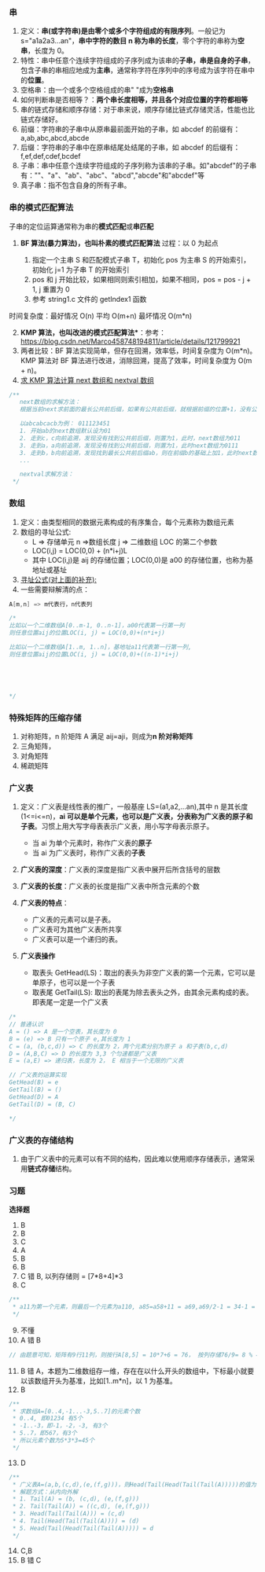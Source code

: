 ### 串

1. 定义：**串(或字符串)是由零个或多个字符组成的有限序列**。一般记为 s="a1a2a3...an"，**串中字符的数目 n 称为串的长度**，零个字符的串称为**空串**，长度为 0。
2. 特性：串中任意个连续字符组成的子序列成为该串的**子串，串是自身的子串**，包含子串的串相应地成为**主串**，通常称字符在序列中的序号成为该字符在串中的**位置**。
3. 空格串：由一个或多个空格组成的串" "成为**空格串**
4. 如何判断串是否相等？：**两个串长度相等，并且各个对应位置的字符都相等**
5. 串的链式存储和顺序存储：对于串来说，顺序存储比链式存储灵活，性能也比链式存储好。
6. 前缀：字符串的子串中从原串最前面开始的子串，如 abcdef 的前缀有：a,ab,abc,abcd,abcde
7. 后缀：字符串的子串中在原串结尾处结尾的子串，如 abcdef 的后缀有：f,ef,def,cdef,bcdef
8. 子串：串中任意个连续字符组成的子序列称为该串的子串。如"abcdef"的子串有：""、"a"、"ab"、"abc"、"abcd","abcde"和"abcdef"等
9. 真子串：指不包含自身的所有子串。

### 串的模式匹配算法

子串的定位运算通常称为串的**模式匹配**或**串匹配**

1. **BF 算法(暴力算法)，也叫朴素的模式匹配算法**
   过程：以 0 为起点

   1. 指定一个主串 S 和匹配模式子串 T，初始化 pos 为主串 S 的开始索引，初始化 j=1 为子串 T 的开始索引
   2. pos 和 j 开始比较，如果相同则索引相加，如果不相同，pos = pos - j + 1, j 重置为 0
   3. 参考 string1.c 文件的 getIndex1 函数

时间复杂度：最好情况 O(n) 平均 O(m+n) 最坏情况 O(m\*n)

2. **KMP 算法，也叫改进的模式匹配算法\***：参考：https://blog.csdn.net/Marco458748194811/article/details/121799921
3. 两者比较：BF 算法实现简单，但存在回溯，效率低，时间复杂度为 O(m\*n)。KMP 算法对 BF 算法进行改进，消除回溯，提高了效率，时间复杂度为 O(m + n)。
4. [求 KMP 算法计算 next 数组和 nextval 数组](https://blog.csdn.net/qq_50595984/article/details/120424647)

```c
/**
   next数组的求解方法：
   根据当前next求前面的最长公共前后缀，如果有公共前后缀，就根据前缀的位置+1，没有公共前后缀则为1

   以abcabcacb为例： 011123451
   1. 开始ab的next数组默认设为01
   2. 走到c，c向前追溯，发现没有找到公共前后缀，则置为1，此时，next数组为011
   3. 走到a，a向前追溯，发现没有找到公共前后缀，则置为1，此时next数组为0111
   3. 走到b，b向前追溯，发现找到最长公共前后缀ab，则在前缀b的基础上加1，此时next数组为01112
   ...

   nextval求解方法：
 */
```

### 数组

1. 定义：由类型相同的数据元素构成的有序集合，每个元素称为数组元素
2. 数组的寻址公式:
   - L => 存储单元 n =>数组长度 j => 二维数组 LOC 的第二个参数
   - LOC(i,j) = LOC(0,0) + (n\*i+j)L
   - 其中 LOC(i,j)是 aij 的存储位置；LOC(0,0)是 a00 的存储位置，也称为基地址或基址
3. [寻址公式(对上面的补充):](https://www.cnblogs.com/gmengshuai/p/13976038.html)
4. 一些需要辩解清的点：

```c
A[m,n] => m代表行，n代表列

/*
比如以一个二维数组A[0..m-1, 0..n-1]，a00代表第一行第一列
则任意位置aij的位置LOC(i, j) = LOC(0,0)+(n*i+j)

比如以一个二维数组A[1..m, 1..n]，基地址a11代表第一行第一列,
则任意位置aij的位置LOC(i, j) = LOC(0,0)+((n-1)*i+j)





*/
```

### 特殊矩阵的压缩存储

1. 对称矩阵，n 阶矩阵 A 满足 aij=aji，则成为**n 阶对称矩阵**
2. 三角矩阵，
3. 对角矩阵
4. 稀疏矩阵

### 广义表

1. 定义：广义表是线性表的推广，一般基座 LS=(a1,a2,...an),其中 n 是其长度(1<=i<=n)，**ai 可以是单个元素，也可以是广义表，分表称为广义表的原子和子表**。习惯上用大写字母表表示广义表，用小写字母表示原子。

   - 当 ai 为单个元素时，称作广义表的**原子**
   - 当 ai 为广义表时，称作广义表的**子表**

2. **广义表的深度**：广义表的深度是指广义表中展开后所含括号的层数
3. **广义表的长度**：广义表的长度是指广义表中所含元素的个数
4. **广义表的特点**：

   - 广义表的元素可以是子表。
   - 广义表可为其他广义表所共享
   - 广义表可以是一个递归的表。

5. **广义表操作**
   - 取表头 GetHead(LS)：取出的表头为非空广义表的第一个元素，它可以是单原子，也可以是一个子表
   - 取表尾 GetTail(LS): 取出的表尾为除去表头之外，由其余元素构成的表。即表尾一定是一个广义表

```c
/*
// 普通认识
A = () => A 是一个空表，其长度为 0
B = (e) => B 只有一个原子 e,其长度为 1
C = (a, (b,c,d)) => C 的长度为 2，两个元素分别为原子 a 和子表(b,c,d)
D = (A,B,C) => D 的长度为 3,3 个匀速都是广义表
E = (a,E) => 递归表，长度为 2， E 相当于一个无限的广义表

// 广义表的运算实现
GetHead(B) = e
GetTail(B) = ()
GetHead(D) = A
GetTail(D) = (B, C)

*/
```

### 广义表的存储结构

1. 由于广义表中的元素可以有不同的结构，因此难以使用顺序存储表示，通常采用**链式存储**结构。

### 习题

**选择题**

1. B
2. B
3. C
4. A
5. B
6. B
7. C 错 B, 以列存储则 = [7*8+4]\*3
8. C

```c
/**
 * a11为第一个元素，则最后一个元素为a110, a85=a58+11 = a69,a69/2-1 = 34-1 = 33
 */
```

9. 不懂
10. A 错 B

```c
// 由题意可知，矩阵有9行11列，则按行A[8,5] = 10*7+6 = 76， 按列存储76/9= 8 % 4，也就是列存储的[8,5]
```

11. B 错 A，本题为二维数组存一维，存在在以什么开头的数组中，下标最小就要以该数组开头为基准，比如[1..m*n]，以 1 为基准。
12. B

```c
/**
 * 求数组A=[0..4,-1...-3,5..7]的元素个数
 * 0..4, 即01234 有5个
 * -1..-3，即-1，-2，-3, 有3个
 * 5..7，即567，有3个
 * 所以元素个数为5*3*3=45个
 */
```

13. D

```c
/**
 * 广义表A=(a,b,(c,d),(e,(f,g)))，则Head(Tail(Head(Tail(Tail(A)))))的值为
 * 解题方式：从内向外解
 * 1. Tail(A) = (b, (c,d), (e,(f,g)))
 * 2. Tail(Tail(A)) = ((c,d), (e,(f,g)))
 * 3. Head(Tail(Tail(A))) = (c,d)
 * 4. Tail(Head(Tail(Tail(A)))) = (d)
 * 5. Head(Tail(Head(Tail(Tail(A))))) = d
 */
```

14. C,B
15. B 错 C

